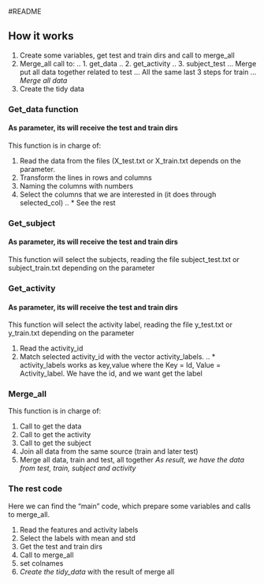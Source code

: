 #README

## How it works
1. Create some variables, get test and train dirs and call to merge_all
2. Merge_all call to:
.. 1. get_data
.. 2. get_activity
.. 3. subject_test
… Merge put all data together related to test
… All the same last 3 steps for train
… *Merge all data*
3. Create the tidy data


### Get_data function
#### As parameter, its will receive the test and train dirs
This function is in charge of:
1. Read the data from the files (X_test.txt or X_train.txt depends on the parameter.
2. Transform the lines in rows and columns
3. Naming the columns with numbers 
4. Select the columns that we are interested in (it does through selected_col)
.. * See the rest

### Get_subject
#### As parameter, its will receive the test and train dirs
This function will select the subjects, reading the file subject_test.txt or subject_train.txt depending on the parameter


### Get_activity
#### As parameter, its will receive the test and train dirs
This function will select the activity label, reading the file y_test.txt or y_train.txt depending on the parameter
1. Read the activity_id
2. Match selected activity_id with the vector activity_labels.
.. * activity_labels works as key,value where the Key = Id, Value = Activity_label. We have the id, and we want get the label

### Merge_all
This function is in charge of:
1. Call to get the data
2. Call to get the activity
3. Call to get the subject
4. Join all data from the same source (train and later test)
5. Merge all data, train and test, all together
*As result, we have the data from test, train, subject and activity*

### The rest code
Here we can find the “main” code, which prepare some variables and calls to merge_all.
1. Read the features and activity labels
2. Select the labels with mean and std
3. Get the test and train dirs
4. Call to merge_all
5. set colnames
6. *Create the tidy_data* with the result of merge all